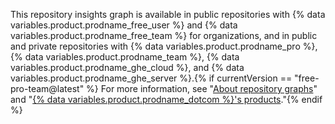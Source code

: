 This repository insights graph is available in public repositories with {% data variables.product.prodname_free_user %} and {% data variables.product.prodname_free_team %} for organizations, and in public and private repositories with {% data variables.product.prodname_pro %}, {% data variables.product.prodname_team %}, {% data variables.product.prodname_ghe_cloud %}, and {% data variables.product.prodname_ghe_server %}.{% if currentVersion == "free-pro-team@latest" %} For more information, see "[About repository graphs](/articles/about-repository-graphs)" and "[{% data variables.product.prodname_dotcom %}'s products](/articles/github-s-products)."{% endif %}
